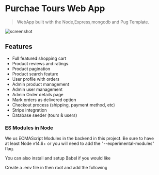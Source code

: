 # Purchae Tours  Web App

> WebApp built with the Node,Express,mongodb and Pug Template. 


![screenshot](https://i.ibb.co/Mp8K9Vq/Screenshot-154.png)

## Features

- Full featured shopping cart
- Product reviews and ratings
- Product pagination
- Product search feature
- User profile with orders
- Admin product management
- Admin user management
- Admin Order details page
- Mark orders as delivered option
- Checkout process (shipping, payment method, etc)
- Stripe integration
- Database seeder (tours & users)


### ES Modules in Node

We us ECMAScript Modules in the backend in this project. Be sure to have at least Node v14.6+ or you will need to add the "--experimental-modules" flag.


You can also install and setup Babel if you would like


Create a .env file in then root and add the following

